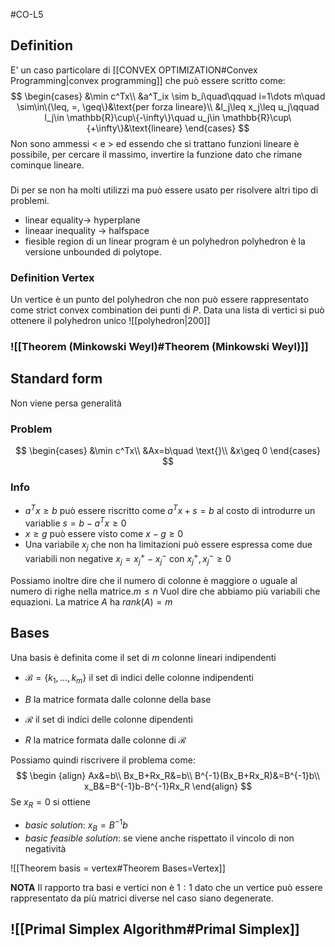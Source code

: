#CO-L5

## Definition
E' un caso particolare di [[CONVEX OPTIMIZATION#Convex Programming|convex programming]]  che può essere scritto come:
$$
\begin{cases}
&\min c^Tx\\
&a^T_ix \sim b_i\quad\qquad i=1\dots m\quad \sim\in\{\leq, =, \geq\}&\text{per forza lineare}\\
&l_j\leq x_j\leq u_j\qquad l_j\in \mathbb{R}\cup\{-\infty\}\quad u_j\in \mathbb{R}\cup\{+\infty\}&\text{lineare}
\end{cases}
$$
Non sono ammessi $<$ e $>$  ed essendo che si trattano funzioni lineare è possibile, per cercare il massimo, invertire la funzione dato che rimane cominque lineare.

###
Di per se non ha molti utilizzi ma può essere usato per risolvere altri tipo di problemi.

- linear equality$\rightarrow$ hyperplane
- lineaar inequality $\rightarrow$ halfspace
- fiesible region di un linear program è un polyhedron
	polyhedron è la versione unbounded di polytope.

### Definition Vertex
Un vertice è un punto del polyhedron che non può essere rappresentato come strict convex combination dei punti di $P$.
Data una lista di vertici si può ottenere il polyhedron unico
![[polyhedron|200]]


 ### ![[Theorem (Minkowski Weyl)#Theorem (Minkowski Weyl)]]


## Standard form
Non viene persa generalità
### Problem
$$
\begin{cases}
&\min c^Tx\\
&Ax=b\quad \text{}\\
&x\geq 0
\end{cases}
$$

### Info
- $a^Tx\geq b$ può essere riscritto come $a^Tx+s=b$ al costo di introdurre un variablie $s=b-a^Tx\geq 0$ 
- $x\geq g$ può essere visto come $x-g\geq 0$ 
- Una variabile $x_j$ che non ha limitazioni può essere espressa come due variabili non negative $x_j=x_j^+-x_j^-$   con $x_j^+,x_j^-\geq 0$

Possiamo inoltre dire che il numero di colonne è maggiore o uguale al numero di righe nella matrice.$m\leq n$
	Vuol dire che abbiamo più variabili che equazioni.
La matrice $A$ ha $rank(A)=m$

## Bases
Una basis è definita come il set di $m$ colonne lineari indipendenti
- $\mathcal B=\{k_1,\dots,k_m\}$ il set di indici delle colonne indipendenti
- $B$ la matrice formata dalle colonne della base

- $\mathcal R$ il set di indici delle colonne dipendenti
- $R$ la matrice formata dalle colonne di $\mathcal R$ 

Possiamo quindi riscrivere il problema come:
$$
\begin {align}
Ax&=b\\
Bx_B+Rx_R&=b\\
B^{-1}(Bx_B+Rx_R)&=B^{-1}b\\
x_B&=B^{-1}b-B^{-1}Rx_R
\end{align}
$$
Se $x_R =0$ si ottiene
- *basic solution*: $x_B=B^{-1}b$ 
- *basic feasible solution*: se viene anche rispettato il vincolo di non negatività

![[Theorem basis = vertex#Theorem Bases=Vertex]]

**NOTA** Il rapporto tra basi e vertici non è $1:1$  dato che un vertice può essere rappresentato da più matrici diverse nel caso siano degenerate.

## ![[Primal Simplex Algorithm#Primal Simplex]]
